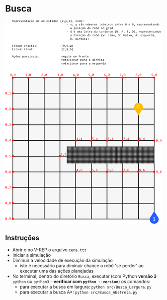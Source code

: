 # Busca

![especificação](especificacao.png)

## Instruções

- Abrir o no V-REP o arquivo `cena.ttt`
- Iniciar a simulação
- Diminuir a velocidade de execução da simulação
    - isto é necessário para diminuir chance o robô 'se perder' ao executar uma das ações planejadas
- No terminal, dentro do diretório `Busca`, executar (com Python **versão 3** `python` ou `python3` - **verificar com `python --version`**) os comandos:
    - para executar a busca em largura: `python src/Busca_Largura.py`
    - para executar a busca A*: `python src/Busca_AEstrela.py`